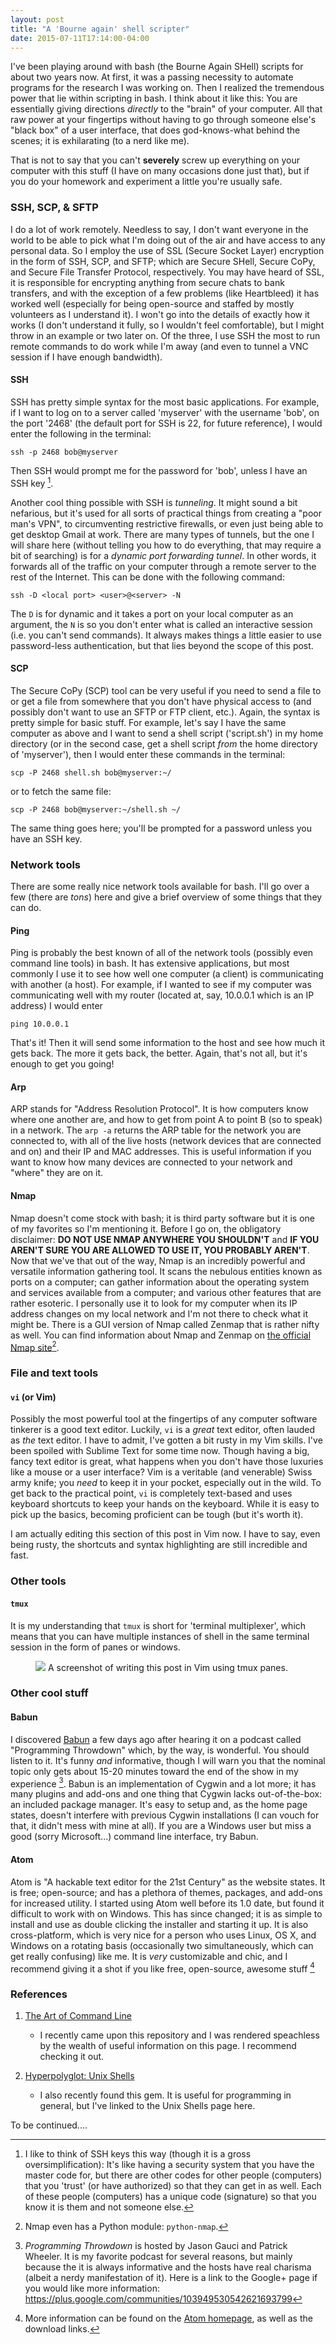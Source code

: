 ```yaml
---
layout: post
title: "A 'Bourne again' shell scripter"
date: 2015-07-11T17:14:00-04:00
---
```


I've been playing around with bash (the Bourne Again SHell) scripts for about two years now. At first, it was a passing necessity to automate programs for the research I was working on. Then I realized the tremendous power that lie within scripting in bash. I think about it like this: You are essentially giving directions *directly* to the "brain" of your computer. All that raw power at your fingertips without having to go through someone else's "black box" of a user interface, that does god-knows-what behind the scenes; it is exhilarating (to a nerd like me).

That is not to say that you can't **severely** screw up everything on your computer with this stuff (I have on many occasions done just that), but if you do your homework and experiment a little you're usually safe.

### SSH, SCP, & SFTP

I do a lot of work remotely. Needless to say, I don't want everyone in the world to be able to pick what I'm doing out of the air and have access to any personal data. So I employ the use of SSL (Secure Socket Layer) encryption in the form of SSH, SCP, and SFTP; which are Secure SHell, Secure CoPy, and Secure File Transfer Protocol, respectively. You may have heard of SSL, it is responsible for encrypting anything from secure chats to bank transfers, and with the exception of a few problems (like Heartbleed) it has worked well (especially for being open-source and staffed by mostly volunteers as I understand it). I won't go into the details of exactly how it works (I don't understand it fully, so I wouldn't feel comfortable), but I might throw in an example or two later on. Of the three, I use SSH the most to run remote commands to do work while I'm away (and even to tunnel a VNC session if I have enough bandwidth).

#### SSH

SSH has pretty simple syntax for the most basic applications. For example, if I want to log on to a server called 'myserver' with the username 'bob', on the port '2468' (the default port for SSH is 22, for future reference), I would enter the following in the terminal:

    ssh -p 2468 bob@myserver

Then SSH would prompt me for the password for 'bob', unless I have an SSH key [^keys].

Another cool thing possible with SSH is *tunneling*. It might sound a bit nefarious, but it's used for all sorts of practical things from creating a "poor man's VPN", to circumventing restrictive firewalls, or even just being able to get desktop Gmail at work. There are many types of tunnels, but the one I will share here (without telling you how to do everything, that may require a bit of searching) is for a *dynamic port forwarding tunnel*. In other words, it forwards all of the traffic on your computer through a remote server to the rest of the Internet. This can be done with the following command:

    ssh -D <local port> <user>@<server> -N

The `D` is for dynamic and it takes a port on your local computer as an argument, the `N` is so you don't enter what is called an interactive session (i.e. you can't send commands). It always makes things a little easier to use password-less authentication, but that lies beyond the scope of this post.

#### SCP

The Secure CoPy (SCP) tool can be very useful if you need to send a file to or get a file from somewhere that you don't have physical access to (and possibly don't want to use an SFTP or FTP client, etc.). Again, the syntax is pretty simple for basic stuff. For example, let's say I have the same computer as above and I want to send a shell script ('script.sh') in my home directory (or in the second case, get a shell script *from* the home directory of 'myserver'), then I would enter these commands in the terminal:

    scp -P 2468 shell.sh bob@myserver:~/

or to fetch the same file:

    scp -P 2468 bob@myserver:~/shell.sh ~/

The same thing goes here; you'll be prompted for a password unless you have an SSH key.

### Network tools

There are some really nice network tools available for bash. I'll go over a few (there are *tons*) here and give a brief overview of some things that they can do.

#### Ping

Ping is probably the best known of all of the network tools (possibly even command line tools) in bash. It has extensive applications, but most commonly I use it to see how well one computer (a client) is communicating with another (a host). For example, if I wanted to see if my computer was communicating well with my router (located at, say, 10.0.0.1 which is an IP address) I would enter

    ping 10.0.0.1

That's it! Then it will send some information to the host and see how much it gets back. The more it gets back, the better. Again, that's not all, but it's enough to get you going!

#### Arp

ARP stands for "Address Resolution Protocol". It is how computers know where one another are, and how to get from point A to point B (so to speak) in a network. The `arp -a` returns the ARP table for the network you are connected to, with all of the live hosts (network devices that are connected and on) and their IP and MAC addresses. This is useful information if you want to know how many devices are connected to your network and "where" they are on it.

#### Nmap

Nmap doesn't come stock with bash; it is third party software but it is one of my favorites so I'm mentioning it. Before I go on, the obligatory disclaimer: **DO NOT USE NMAP ANYWHERE YOU SHOULDN'T** and **IF YOU AREN'T SURE YOU ARE ALLOWED TO USE IT, YOU PROBABLY AREN'T**. Now that we've that out of the way, Nmap is an incredibly powerful and versatile information gathering tool. It scans the nebulous entities known as ports on a computer; can gather information about the operating system and services available from a computer; and various other features that are rather esoteric. I personally use it to look for my computer when its IP address changes on my local network and I'm not there to check what it might be. There is a GUI version of Nmap called Zenmap that is rather nifty as well. You can find information about Nmap and Zenmap on [the official Nmap site](https://nmap.org)[^nmap].

### File and text tools

#### `vi` (or Vim)

Possibly the most powerful tool at the fingertips of any computer software tinkerer is a good text editor. Luckily, `vi` is a *great* text editor, often lauded as *the* text editor. I have to admit, I've gotten a bit rusty in my Vim skills. I've been spoiled with Sublime Text for some time now. Though having a big, fancy text editor is great, what happens when you don't have those luxuries like a mouse or a user interface? Vim is a veritable (and venerable) Swiss army knife; you *need* to keep it in your pocket, especially out in the wild. To get back to the practical point, `vi` is completely text-based and uses keyboard shortcuts to keep your hands on the keyboard. While it is easy to pick up the basics, becoming proficient can be tough (but it's worth it).

I am actually editing this section of this post in Vim now. I have to say, even being rusty, the shortcuts and syntax highlighting are still incredible and fast.

### Other tools

#### `tmux`

It is my understanding that `tmux` is short for 'terminal multiplexer', which means that you can have multiple instances of shell in the same terminal session in the form of panes or windows.

<figure> <a href="http://lmarkley.github.io/images/tmux.png"><img src='http://lmarkley.github.io/images/tmux.png'></a> A screenshot of writing this post in Vim using tmux panes.</figcaption></figure>

### Other cool stuff

#### Babun

I discovered [Babun](http://babun.github.io) a few days ago after hearing it on a podcast called "Programming Throwdown" which, by the way, is wonderful. You should listen to it. It's funny *and* informative, though I will warn you that the nominal topic only gets about 15-20 minutes toward the end of the show in my experience [^progthrow]. Babun is an implementation of Cygwin and a lot more; it has many plugins and add-ons and one thing that Cygwin lacks out-of-the-box: an included package manager. It's easy to setup and, as the home page states, doesn't interfere with previous Cygwin installations (I can vouch for that, it didn't mess with mine at all). If you are a Windows user but miss a good (sorry Microsoft...) command line interface, try Babun.

#### Atom

Atom is "A hackable text editor for the 21st Century" as the website states. It is free; open-source; and has a plethora of themes, packages, and add-ons for increased utility. I started using Atom well before its 1.0 date, but found it difficult to work with on Windows. This has since changed; it is as simple to install and use as double clicking the installer and starting it up. It is also cross-platform, which is very nice for a person who uses Linux, OS X, and Windows on a rotating basis (occasionally two simultaneously, which can get really confusing) like me. It is *very* customizable and chic, and I recommend giving it a shot if you like free, open-source, awesome stuff [^atom]

### References

1. [The Art of Command Line](https://github.com/jlevy/the-art-of-command-line)
    - I recently came upon this repository and I was rendered speachless by the wealth of useful information on this page. I recommend checking it out.

2. [Hyperpolyglot: Unix Shells](http://hyperpolyglot.org/unix-shells)
    - I also recently found this gem. It is useful for programming in general, but I've linked to the Unix Shells page here.

To be continued....

[^keys]: I like to think of SSH keys this way (though it is a gross oversimplification): It's like having a security system that you have the master code for, but there are other codes for other people (computers) that you 'trust' (or have authorized) so that they can get in as well. Each of these people (computers) has a unique code (signature) so that you know it is them and not someone else.

[^progthrow]: *Programming Throwdown* is hosted by Jason Gauci and Patrick Wheeler. It is my favorite podcast for several reasons, but mainly because the it is always informative and the hosts have real charisma (albeit a nerdy manifestation of it). Here is a link to the Google+ page if you would like more information: https://plus.google.com/communities/103949530542621693799

[^nmap]: Nmap even has a Python module: `python-nmap`.

[^atom]: More information can be found on the [Atom homepage](http://atom.io), as well as the download links. 
